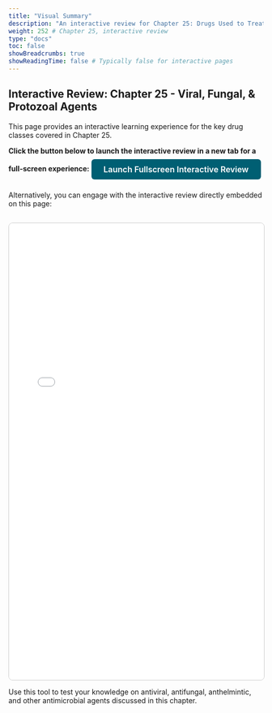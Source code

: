 ```yaml
---
title: "Visual Summary"
description: "An interactive review for Chapter 25: Drugs Used to Treat Viral, Fungal, and Protozoal Infections."
weight: 252 # Chapter 25, interactive review
type: "docs"
toc: false
showBreadcrumbs: true
showReadingTime: false # Typically false for interactive pages
---
```


## Interactive Review: Chapter 25 - Viral, Fungal, & Protozoal Agents

This page provides an interactive learning experience for the key drug classes covered in Chapter 25.

**Click the button below to launch the interactive review in a new tab for a full-screen experience:**
<a href="/pathoDocs/pharmtx/ch25-review.html" target="_blank" rel="noopener noreferrer" class="btn btn-primary">Launch Fullscreen Interactive Review</a>

Alternatively, you can engage with the interactive review directly embedded on this page:

<iframe src="/pathoDocs/pharmtx/ch25-review.html" width="100%" height="900px" style="border:1px solid #ccc; border-radius: 8px; margin-top: 15px;">
  Your browser does not support iframes. Please <a href="/pathoDocs/pharmtx/ch25-review.html" target="_blank" rel="noopener noreferrer">click here to view the content in a new tab</a>.
</iframe>

Use this tool to test your knowledge on antiviral, antifungal, anthelmintic, and other antimicrobial agents discussed in this chapter.

<style>
.btn-primary {
  display: inline-block;
  font-weight: 600;
  color: #fff;
  background-color: #005f73;
  border-color: #005f73;
  text-align: center;
  vertical-align: middle;
  user-select: none;
  padding: 0.5rem 1.5rem;
  font-size: 1rem;
  line-height: 1.5;
  border-radius: 0.375rem;
  transition: color 0.15s ease-in-out, background-color 0.15s ease-in-out, border-color 0.15s ease-in-out, box-shadow 0.15s ease-in-out;
  text-decoration: none;
  margin: 0.5rem 0;
}
.btn-primary:hover {
  background-color: #0a9396;
  border-color: #0a9396;
  color: #fff;
  text-decoration: none;
}
</style>
